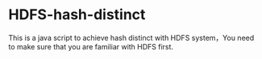 # HDFS-hash-distinct
This is a java script to achieve hash distinct with HDFS system，You need to make sure that you are familiar with HDFS first.
